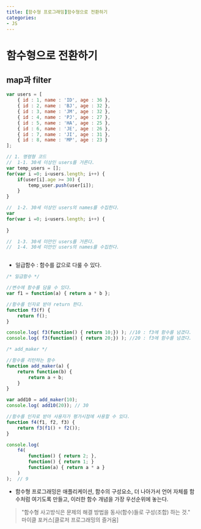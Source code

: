 ```yaml
---
title: [함수형 프로그래밍]함수형으로 전환하기
categories:
- JS
---
```

# 함수형으로 전환하기<br/>
## map과 filter<br/>
```javascript
var users = [
	{ id : 1, name : 'ID', age : 36 },
    { id : 2, name : 'BJ', age : 32 },
    { id : 3, name : 'JM', age : 32 },
    { id : 4, name : 'PJ', age : 27 },
    { id : 5, name : 'HA', age : 25 },
    { id : 6, name : 'JE', age : 26 },
    { id : 7, name : 'JI', age : 31 },
    { id : 8, name : 'MP', age : 23 }
];

// 1. 명령형 코드
//	1-1. 30세 이상인 users를 거른다.
var temp_users = [];
for(var i =0; i<users.length; i++) {
	if(user[i].age >= 30) {
    	temp_user.push(user[i]);
    }
}

//	1-2. 30세 이상인 users의 names를 수집한다.
var 
for(var i =0; i<users.length; i++) {
	
}

//	1-3. 30세 미만인 users를 거른다.
//	1-4. 30세 미만인 users의 names를 수집한다.



```

- 일급함수 : 함수를 값으로 다룰 수 있다.

```js
/* 일급함수 */

//변수에 함수를 담을 수 있다.
var f1 = function(a) { return a * b };

//함수를 인자로 받아 return 한다.
function f3(f) {
	return f();
}

console.log( f3(function() { return 10;}) ); //10 : f3에 함수를 넘겼다.
console.log( f3(function() { return 20;}) ); //20 : f3에 함수를 넘겼다.

/* add_maker */

//함수를 리턴하는 함수
function add_maker(a) {
	return function(b) {
		return a + b;
	}
}

var add10 = add_maker(10);
console.log( add10(20)); // 30

//함수를 인자로 받아 사용자가 평가시점에 사용할 수 있다.
function f4(f1, f2, f3) {
	return f3(f1() + f2());
}

console.log(
	f4(
		function() { return 2; },
    	function() { return 1; }
    	function(a) { return a * a }
	)
);	// 9
```

- 함수형 프로그래밍은 애플리케이션, 함수의 구성요소, 더 나아가서 언어 자체를 함수처럼 여기도록 만들고, 이러한 함수 개념을 가장 우선순위에 놓는다.<br/>
<blockquote>"함수형 사고방식은 문제의 해결 방법을 동사(함수)들로 구성(조합) 하는 것."
<br/>
마이클 포커스[클로저 프로그래밍의 즐거움]
</blockquote>
